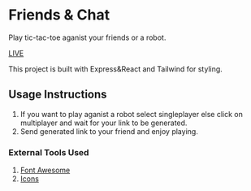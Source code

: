 # Friends & Chat

Play tic-tac-toe aganist your friends or a robot.

[LIVE](https://friends-chat-a8iu.onrender.com)

This project is built with Express&React and Tailwind for styling.

## Usage Instructions

1. If you want to play aganist a robot select singleplayer else click on multiplayer and wait for your link to be generated.
2. Send generated link to your friend and enjoy playing.

### External Tools Used

1. [Font Awesome](https://fontawesome.com/)
2. [Icons](https://www.flaticon.com/)

